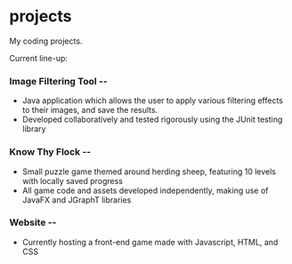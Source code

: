 # projects
My coding projects.

Current line-up:

### Image Filtering Tool --
  
- Java application which allows the user to apply various filtering effects to their images, and save the results.
- Developed collaboratively and tested rigorously using the JUnit testing library

### Know Thy Flock --

- Small puzzle game themed around herding sheep, featuring 10 levels with locally saved progress
- All game code and assets developed independently, making use of JavaFX and JGraphT libraries

### Website --

- Currently hosting a front-end game made with Javascript, HTML, and CSS

